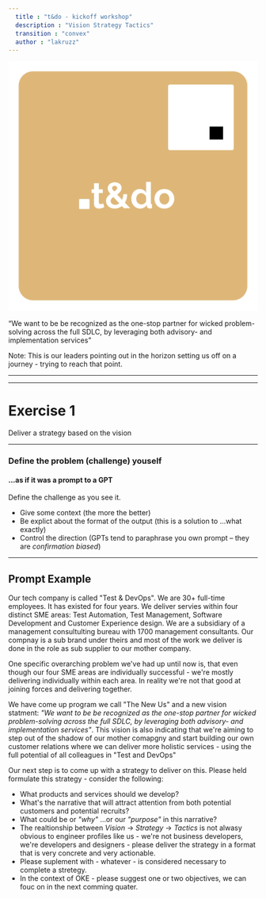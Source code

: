 ```yaml
---
  title : "t&do - kickoff workshop"
  description : "Vision Strategy Tactics"
  transition : "convex"
  author : "lakruzz"
---
```

<!-- .slide: data-background="#111111" -->

<!-- Load it to see it live: https://reveals.thetechcollective.dev/markdownloader/?owner=thetechcollective&repo=presentations&file=tdo-vision-workshop.md -->

![.t&do](./assets/t&do.png) <!-- .element style="height: 180px; margin: 0 auto 4rem auto; background: transparent;" -->

<q>We want to be be recognized as the one-stop partner for wicked problem-solving across the full SDLC, by leveraging both advisory- and implementation services</q>
<!-- .element style="color:white;" -->

Note:
This is our leaders pointing out in the horizon setting us off on a journey - trying to reach that point.

---
---
<!-- .slide: data-background="./assets/techthat.png" data-background-size="100px" data-background-position="bottom 20px left 20px" -->

# Exercise 1

Deliver a strategy based on the vision

---

### Define the problem (challenge) youself

#### ...as if it was a prompt to a GPT

Define the challenge as you see it.

- Give some context (the more the better)
- Be explict about the format of the output (this is a solution to ...what exactly)
- Control the direction (GPTs tend to paraphrase you own prompt – they are _confirmation biased_)

---

<!-- .slide: data-background="./assets/techthat.png" data-background-size="100px" data-background-position="bottom 20px left 20px" style="font-size:15px;" -->
## Prompt Example

Our tech company is called "Test & DevOps". We are 30+ full-time employees. It has existed for four years.  We deliver servies within four distinct SME areas: Test Automation, Test Management, Software Development and Customer Experience design. We are a subsidiary of a management consultulting bureau with 1700 management consultants. Our compnay is a sub brand under theirs and most of the work we deliver is done in the role as sub supplier to our mother company.

One specific overarching problem we've had up until now is, that even though our four SME areas are individually successful - we're mostly delivering individually within each area. In reality we're not that good at joining forces and delivering together.

We have come up program we call "The New Us" and a new vision statment: _"We want to be be recognized as the one-stop partner for wicked problem-solving across the full SDLC, by leveraging both advisory- and implementation services"_. This vision is also indicating that we're aiming to step out of the shadow of our mother comapgny and start building our own customer relations where we can deliver more holistic services - using the full potential of all colleagues in "Test and DevOps"

Our next step is to come up with a strategy to deliver on this. Please held formulate this strategy - consider the following:

- What products and services should we develop? 
- What's the narrative that will attract attention from both potential customers and potential recruits?
- What could be or _"why"_ ...or our _"purpose"_ in this narrative?
- The realtionship between _Vision_ -> _Strategy_ -> _Tactics_ is not alwasy obvious to engineer profiles like us - we're not business developers, we're developers and designers - please deliver the strategy in a format that is very concrete and very actionable.
- Please suplement with - whatever - is considered necessary to complete a stretegy.
- In the context of OKE - please suggest one or two objectives, we can fouc on in the next comming quater.